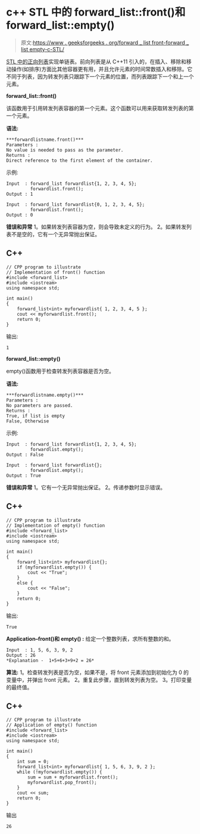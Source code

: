 # c++ STL 中的 forward_list::front()和 forward_list::empty()

> 原文:[https://www . geeksforgeeks . org/forward _ list front-forward _ list empty-c-STL/](https://www.geeksforgeeks.org/forward_listfront-forward_listempty-c-stl/)

[STL 中的正向列表](https://www.geeksforgeeks.org/forward-list-c-set-1-introduction-important-functions/)实现单链表。前向列表是从 C++11 引入的，在插入、移除和移动操作(如排序)方面比其他容器更有用，并且允许元素的时间常数插入和移除。它不同于列表，因为转发列表只跟踪下一个元素的位置，而列表跟踪下一个和上一个元素。

**forward_list::front()**

该函数用于引用转发列表容器的第一个元素。这个函数可以用来获取转发列表的第一个元素。

**语法:**

```
***forwardlistname.front()***
Parameters :
No value is needed to pass as the parameter.
Returns :
Direct reference to the first element of the container.
```

示例:

```
Input  : forward_list forwardlist{1, 2, 3, 4, 5};
         forwardlist.front();
Output : 1

Input  : forward_list forwardlist{0, 1, 2, 3, 4, 5};
         forwardlist.front();
Output : 0
```

**错误和异常**
1。如果转发列表容器为空，则会导致未定义的行为。
2。如果转发列表不是空的，它有一个无异常抛出保证。

## C++

```
// CPP program to illustrate
// Implementation of front() function
#include <forward_list>
#include <iostream>
using namespace std;

int main()
{
    forward_list<int> myforwardlist{ 1, 2, 3, 4, 5 };
    cout << myforwardlist.front();
    return 0;
}
```

输出:

```
1
```

**forward_list::empty()**

empty()函数用于检查转发列表容器是否为空。

**语法:**

```
***forwardlistname.empty()***
Parameters :
No parameters are passed.
Returns :
True, if list is empty
False, Otherwise
```

示例:

```
Input  : forward_list forwardlist{1, 2, 3, 4, 5};
         forwardlist.empty();
Output : False

Input  : forward_list forwardlist{};
         forwardlist.empty();
Output : True
```

**错误和异常**
1。它有一个无异常抛出保证。
2。传递参数时显示错误。

## C++

```
// CPP program to illustrate
// Implementation of empty() function
#include <forward_list>
#include <iostream>
using namespace std;

int main()
{
    forward_list<int> myforwardlist{};
    if (myforwardlist.empty()) {
        cout << "True";
    }
    else {
        cout << "False";
    }
    return 0;
}
```

输出:

```
True
```

**Application–front()和 empty() :** 给定一个整数列表，求所有整数的和。

```
Input  : 1, 5, 6, 3, 9, 2
Output : 26
*Explanation -  1+5+6+3+9+2 = 26*
```

**算法:**
1。检查转发列表是否为空，如果不是，将 front 元素添加到初始化为 0 的变量中，并弹出 front 元素。
2。重复此步骤，直到转发列表为空。
3。打印变量的最终值。

## C++

```
// CPP program to illustrate
// Application of empty() function
#include <forward_list>
#include <iostream>
using namespace std;

int main()
{
    int sum = 0;
    forward_list<int> myforwardlist{ 1, 5, 6, 3, 9, 2 };
    while (!myforwardlist.empty()) {
        sum = sum + myforwardlist.front();
        myforwardlist.pop_front();
    }
    cout << sum;
    return 0;
}
```

输出

```
26
```